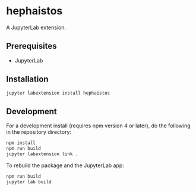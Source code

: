 # hephaistos

A JupyterLab extension.


## Prerequisites

* JupyterLab

## Installation

```bash
jupyter labextension install hephaistos
```

## Development

For a development install (requires npm version 4 or later), do the following in the repository directory:

```bash
npm install
npm run build
jupyter labextension link .
```

To rebuild the package and the JupyterLab app:

```bash
npm run build
jupyter lab build
```

